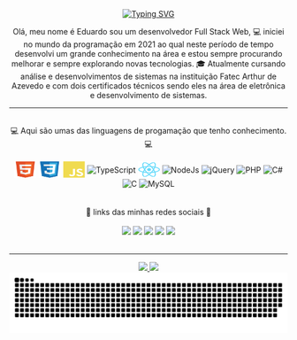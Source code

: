 <div align="center">
 <a href="https://git.io/typing-svg"><img src="https://readme-typing-svg.demolab.com?  font=Fira+Code&pause=100&color=43C052&center=true&random=false&width=350&lines=Eduardo+Franco+Seco+;Desenvolvedor+Full+Stack+Web" alt="Typing SVG" /></a>

  <p>Olá, meu nome é Eduardo sou um desenvolvedor Full Stack Web, 💻 iniciei no mundo da programação em 2021 ao qual neste período de tempo desenvolvi um grande conhecimento na área e estou sempre procurando melhorar e sempre explorando novas tecnologias. 🎓 Atualmente cursando análise e desenvolvimentos de sistemas na instituição Fatec Arthur de Azevedo e com dois certificados técnicos sendo eles na área de eletrônica e desenvolvimento de sistemas.</p>
</div>

 <hr> </hr>
<div align="center">
  <br>
    💻 Aqui são umas das linguagens de progamação que tenho conhecimento.💻 
  <br>
</div>
<div align="center" style="display: inline_block"><br> 
  <img align="center" alt="HTML" height="30" width="40" src="https://raw.githubusercontent.com/devicons/devicon/master/icons/html5/html5-original.svg">
  <img align="center" alt="CSS" height="30" width="40" src="https://raw.githubusercontent.com/devicons/devicon/master/icons/css3/css3-original.svg">
  <img align="center" alt="JavaScript" height="30" width="40" src="https://raw.githubusercontent.com/devicons/devicon/master/icons/javascript/javascript-plain.svg">
  <img align="center" alt="TypeScript" height="30" width="40" src="https://cdn.jsdelivr.net/gh/devicons/devicon@latest/icons/typescript/typescript-original.svg" />
  <img align="center" alt="React" height="30" width="40" src="https://raw.githubusercontent.com/devicons/devicon/master/icons/react/react-original.svg">
  <img align="center" alt="NodeJs" height="30" width="40" src="https://cdn.jsdelivr.net/gh/devicons/devicon/icons/nodejs/nodejs-original.svg" />
  <img align="center" alt="jQuery" height="30" width="40" src="https://cdn.jsdelivr.net/gh/devicons/devicon/icons/jquery/jquery-original.svg" />
  <img align="center" alt="PHP" height="30" width="40" src="https://cdn.jsdelivr.net/gh/devicons/devicon/icons/php/php-original.svg" />
  <img align="center" alt="C#" height="30" width="40" src="https://cdn.jsdelivr.net/gh/devicons/devicon/icons/csharp/csharp-original.svg" />
  <img align="center" alt="C" height="30" width="40" src="https://cdn.jsdelivr.net/gh/devicons/devicon@latest/icons/c/c-original.svg" />
  <img align="center" alt="MySQL" height="30" width="40" src="https://cdn.jsdelivr.net/gh/devicons/devicon@latest/icons/mysql/mysql-original.svg" />
<br>
<br>
<br>
  💬 links das minhas redes sociais 💬
<br>
<br>
<div>
  <a href="https://www.instagram.com/eduardofs_02/?hl=pt-br" target="_blank"><img src="https://img.shields.io/badge/Instagram-E4405F?style=for-the-badge&logo=instagram&logoColor=white" target="_blank"></a>
  <a href="https://www.facebook.com/profile.php?id=100021540135507" target="_blank"><img src="https://img.shields.io/badge/Facebook-1877F2?style=for-the-badge&logo=facebook&logoColor=white" target="_blank"></a>
  <a href = "mailto:eduardo.f.seco@gmail.com"><img src="https://img.shields.io/badge/Gmail-D14836?style=for-the-badge&logo=gmail&logoColor=white" target="_blank"></a>
  <a href="https://www.linkedin.com/in/eduardo-franco572/"><img src="https://img.shields.io/badge/-LinkedIn-%230077B5?style=for-the-badge&logo=linkedin&logoColor=white" target="_blank"></a> 
  <a href="https://portfolioeduardofranco.netlify.app/"><img src="https://img.shields.io/badge/website-000000?style=for-the-badge&logo=About.me&logoColor=white" target="_blank"></a> 
 </div>
  <br>
  <hr> </hr>
 <div align="center">
  <a href="https://github.com/eduardofranco572">
  <img height="180em" src="https://github-readme-stats.vercel.app/api?username=eduardofranco572&show_icons=true&theme=dark&include_all_commits=true&count_private=true"/>
  <img height="180em" src="https://github-readme-stats.vercel.app/api/top-langs/?username=eduardofranco572&layout=compact&langs_count=7&theme=dark"/></a>
</div>

<picture>
  <source media="(prefers-color-scheme: dark)" srcset="https://raw.githubusercontent.com/eduardofranco572/eduardofranco572/output/github-contribution-grid-snake-dark.svg">
  <source media="(prefers-color-scheme: light)" srcset="https://raw.githubusercontent.com/eduardofranco572/eduardofranco572/output/github-contribution-grid-snake.svg">
  <img alt="github contribution grid snake animation" src="https://raw.githubusercontent.com/eduardofranco572/eduardofranco572/output/github-contribution-grid-snake.svg">
</picture>
